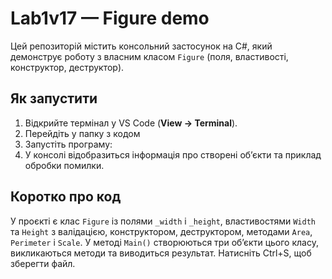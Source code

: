 # Lab1v17 — Figure demo

Цей репозиторій містить консольний застосунок на C#, який демонструє роботу з власним класом `Figure` (поля, властивості, конструктор, деструктор).

## Як запустити
1. Відкрийте термінал у VS Code (**View → Terminal**).
2. Перейдіть у папку з кодом
3. Запустіть програму:
4. У консолі відобразиться інформація про створені об’єкти та приклад обробки помилки.

## Коротко про код
У проєкті є клас `Figure` із полями `_width` і `_height`, властивостями `Width` та `Height` з валідацією, конструктором, деструктором, методами `Area`, `Perimeter` і `Scale`. У методі `Main()` створюються три об’єкти цього класу, викликаються методи та виводиться результат.
Натисніть Ctrl+S, щоб зберегти файл.

